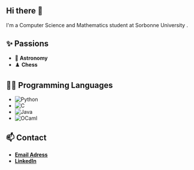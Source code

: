 ## Hi there 👋 
I'm a Computer Science and Mathematics student at Sorbonne University . 

## ✨ Passions
- 🔭 **Astronomy**
- ♟️ **Chess**

## 👨‍💻 Programming Languages
- ![Python](https://img.shields.io/badge/Python-3776AB?style=flat&logo=python&logoColor=white)
- ![C](https://img.shields.io/badge/C-00599C?style=flat&logo=c&logoColor=white)
- ![Java](https://img.shields.io/badge/Java-007396?style=flat&logo=java&logoColor=white)
- ![OCaml](https://img.shields.io/badge/OCaml-EC6813?style=flat&logo=ocaml&logoColor=white)

## 📫 Contact
- [**Email Adress**](mailto:Belgacem.Smaali@etu.sorbonne-universite.fr)
- [**LinkedIn**](https://www.linkedin.com/in/belgacem-s-a021a7304/)
